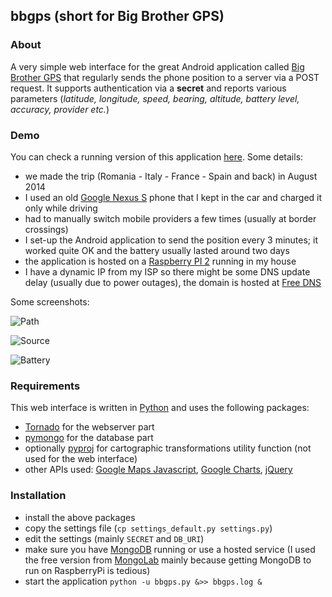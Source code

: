 ## bbgps (short for Big Brother GPS)

### About
A very simple web interface for the great Android application called [Big Brother GPS](https://play.google.com/store/apps/details?id=org.gnarf.bigbrother.gps) that regularly sends the phone position to a server via a POST request. It supports authentication via a **secret** and reports various parameters (*latitude, longitude, speed, bearing, altitude, battery level, accuracy, provider etc.*)

### Demo
You can check a running version of this application [here](http://bbgps.rssind.com/). Some details:

* we made the trip (Romania - Italy - France - Spain and back) in August 2014
* I used an old [Google Nexus S](https://en.wikipedia.org/wiki/Nexus_S) phone that I kept in the car and charged it only while driving
* had to manually switch mobile providers a few times (usually at border crossings)
* I set-up the Android application to send the position every 3 minutes; it worked quite OK and the battery usually lasted around two days 
* the application is hosted on a [Raspberry PI 2](https://www.raspberrypi.org/products/raspberry-pi-2-model-b/) running in my house
* I have a dynamic IP from my ISP so there might be some DNS update delay (usually due to power outages), the domain is hosted at [Free DNS](http://freedns.afraid.org/)

Some screenshots:

![Path](http://rssind.com/images/path.png)

![Source](http://rssind.com/images/source.png)

![Battery](http://rssind.com/images/battery.png)

### Requirements
This web interface is written in [Python](https://www.python.org/) and uses the following packages:

 * [Tornado](http://www.tornadoweb.org/en/stable/) for the webserver part
 * [pymongo](https://api.mongodb.org/python/current/) for the database part
 * optionally [pyproj](https://github.com/jswhit/pyproj) for cartographic transformations utility function (not used for the web interface)
 * other APIs used: [Google Maps Javascript](https://developers.google.com/maps/documentation/javascript/), [Google Charts](https://developers.google.com/chart/?hl=en), [jQuery](https://jquery.com/) 
 
### Installation

 * install the above packages
 * copy the settings file (```cp settings_default.py settings.py```)
 * edit the settings (mainly ```SECRET``` and ```DB_URI```) 
 * make sure you have [MongoDB](https://www.mongodb.org/) running or use a hosted service (I used the free version from [MongoLab](https://mongolab.com/) mainly because getting MongoDB to run on RaspberryPi is tedious)
 * start the application ```python -u bbgps.py &>> bbgps.log &```
